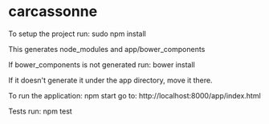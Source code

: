 carcassonne
===========

To setup the project run:
sudo npm install


This generates node_modules and app/bower_components

If bower_components is not generated run:
bower install

If it doesn't generate it under the app directory, move it there.


To run the application:
npm start
go to: http://localhost:8000/app/index.html

Tests
run: npm test